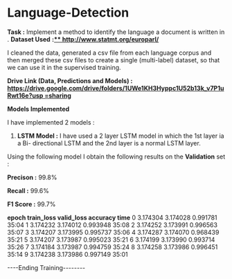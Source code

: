 # Language-Detection

**Task :**  Implement a method to identify the language a document is written in . 
**Dataset Used** **:[** **http://www.statmt.org/europarl/** ](http://www.statmt.org/europarl/)**

I cleaned the data, generated a csv file from each language corpus and then merged these csv files to create a single (multi-label) dataset, so that we can use it in the supervised training. 

**Drive Link (Data, Predictions and Models) :**  [**https://drive.google.com/drive/folders/1UWe1KH3Hyppc1U52b13k_v7P1uRwt16e?usp =sharing** ](https://drive.google.com/drive/folders/1UWe1KH3Hyppc1U52b13k_v7P1uRwt16e?usp=sharing)

**Models Implemented** 

I have implemented 2 models : 

1) **LSTM Model :** I have used a 2 layer LSTM model in which the 1st layer ia a Bi- directional LSTM and the 2nd layer is a normal LSTM layer. 

Using the following model I obtain the following results on the **Validation** set : 

**Precison :** 99.8% 

**Recall     :** 99.6% 

**F1 Score :** 99.7% 

**epoch  train\_loss  valid\_loss  accuracy  time** 
0  3.174304  3.174028  0.991781  35:04 
1  3.174232  3.174012  0.993948  35:08 
2  3.174252  3.173991  0.996563  35:07 
3  3.174207  3.173995  0.995737  35:06 
4  3.174287  3.174070  0.968439  35:21 
5  3.174207  3.173987  0.995023  35:21 
6  3.174199  3.173990  0.993714  35:26 
7  3.174184  3.173987  0.994759  35:24 
8  3.174258  3.173986  0.996451  35:14 
9  3.174238  3.173986  0.997149  35:01 

----Ending Training--------  

